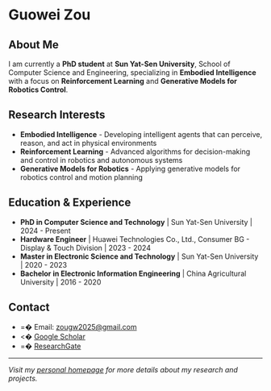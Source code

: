 # Guowei Zou

## About Me
I am currently a **PhD student** at **Sun Yat-Sen University**, School of Computer Science and Engineering, specializing in **Embodied Intelligence** with a focus on **Reinforcement Learning** and **Generative Models for Robotics Control**.

## Research Interests
- **Embodied Intelligence** - Developing intelligent agents that can perceive, reason, and act in physical environments
- **Reinforcement Learning** - Advanced algorithms for decision-making and control in robotics and autonomous systems  
- **Generative Models for Robotics** - Applying generative models for robotics control and motion planning

## Education & Experience
- **PhD in Computer Science and Technology** | Sun Yat-Sen University | 2024 - Present
- **Hardware Engineer** | Huawei Technologies Co., Ltd., Consumer BG - Display & Touch Division | 2023 - 2024
- **Master in Electronic Science and Technology** | Sun Yat-Sen University | 2020 - 2023
- **Bachelor in Electronic Information Engineering** | China Agricultural University | 2016 - 2020

## Contact
- =� Email: [zougw2025@gmail.com](mailto:zougw2025@gmail.com)
- <� [Google Scholar](https://scholar.google.com/citations?user=Rsci6I8AAAAJ&hl=en&oi=ao)
- =� [ResearchGate](https://www.researchgate.net/profile/Guowei-Zou)

---
*Visit my [personal homepage](https://guowei-zou.github.io/Guowei-Zou/) for more details about my research and projects.*